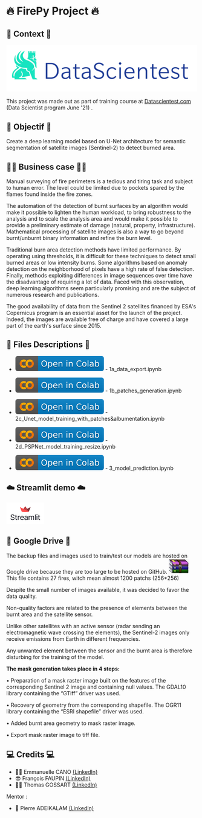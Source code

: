# :fire: FirePy Project :fire:

## :mage: Context :mage:
![Datascientest_logo](https://github.com/DataScientest-Studio/firepy/blob/main/resources/image6.png)

This project was made out as part of training course at  [Datascientest.com](https://datascientest.com/) (Data Scientist program June '21) .

## :dart: Objectif :dart:
Create a deep learning model based on U-Net architecture for semantic segmentation of satellite images (Sentinel-2) to detect burned area.

## :office_worker: Business case :office_worker:
Manual surveying of fire perimeters is a tedious and tiring task and subject to human error. The level could be limited due to pockets spared by the flames found inside the fire zones.

The automation of the detection of burnt surfaces by an algorithm would make it possible to lighten the human workload, to bring robustness to the analysis and to scale the analysis area and would make it possible to provide a preliminary estimate of damage (natural, property, infrastructure). Mathematical processing of satellite images is also a way to go beyond burnt/unburnt binary information and refine the burn level.

Traditional burn area detection methods have limited performance. By operating using thresholds, it is difficult for these techniques to detect small burned areas or low intensity burns. Some algorithms based on anomaly detection on the neighborhood of pixels have a high rate of false detection. Finally, methods exploiting differences in image sequences over time have the disadvantage of requiring a lot of data. Faced with this observation, deep learning algorithms seem particularly promising and are the subject of numerous research and publications.

The good availability of data from the Sentinel 2 satellites financed by ESA's Copernicus program is an essential asset for the launch of the project. Indeed, the images are available free of charge and have covered a large part of the earth's surface since 2015.


## :bookmark_tabs: Files Descriptions :bookmark_tabs:
- [![Image1](https://github.com/DataScientest-Studio/firepy/blob/main/resources/colab.svg)](https://colab.research.google.com/github/icecore013/image-segmentation-keras/blob/master/1a_data_export.ipynb "1a_data_export") -	1a_data_export.ipynb 

- [![Image2](https://github.com/DataScientest-Studio/firepy/blob/main/resources/colab.svg)](https://colab.research.google.com/github/icecore013/image-segmentation-keras/blob/master/1b_patches_generation.ipynb "1b_patches_generation") -	1b_patches_generation.ipynb

- [![Image3](https://github.com/DataScientest-Studio/firepy/blob/main/resources/colab.svg)](https://colab.research.google.com/github/icecore013/image-segmentation-keras/blob/master/2c_model_training_with_patches%26albumentation.ipynb "2c_Unet_model_training_with_patches&albumentation") -	2c_Unet_model_training_with_patches&albumentation.ipynb 

- [![Image4](https://github.com/DataScientest-Studio/firepy/blob/main/resources/colab.svg)](https://colab.research.google.com/github/icecore013/image-segmentation-keras/blob/master/PSPNet_unaugmented.ipynb "2d_PSPNet_model_training_resize") -	2d_PSPNet_model_training_resize.ipynb 

- [![Image5](https://github.com/DataScientest-Studio/firepy/blob/main/resources/colab.svg)](https://colab.research.google.com/github/icecore013/image-segmentation-keras/blob/master/3_model_prediction.ipynb "3_model_prediction") -	3_model_prediction.ipynb 


## :cloud: Streamlit demo :cloud:

[![Image](https://github.com/DataScientest-Studio/firepy/blob/main/resources/streamlit-logo-primary-colormark-darktext.png)](https://share.streamlit.io/icecore013/firepy/main/streamlit/index.py "FirePy demo")

## :floppy_disk: Google Drive :floppy_disk:
The backup files and images used to train/test our models are hosted on Google drive because they are too large to be hosted on GitHub.
[![Image](https://github.com/DataScientest-Studio/firepy/blob/main/resources/302-3020172_compress-files-png-winrar-icon-transparent-png.jpg)](https://google.fr "Download all data files") This file contains 27 fires, witch mean almost 1200 patchs (256*256) 


Despite the small number of images available, it was decided to favor the data quality.

Non-quality factors are related to the presence of elements between the burnt area and the satellite sensor.

Unlike other satellites with an active sensor (radar sending an electromagnetic wave crossing the elements), the Sentinel-2 images only receive emissions from Earth in different frequencies.

Any unwanted element between the sensor and the burnt area is therefore disturbing for the training of the model.

**The mask generation takes place in 4 steps:** 

• Preparation of a mask raster image built on the features of the corresponding Sentinel 2 image and containing null values. The GDAL10 library containing the “GTiff” driver was used.

• Recovery of geometry from the corresponding shapefile. The OGR11 library containing the “ESRI shapefile” driver was used.

• Added burnt area geometry to mask raster image.

• Export mask raster image to tiff file.

## :computer: Credits :computer:

*	:fairy_woman: Emmanuelle CANO [(LinkedIn)](https://www.linkedin.com/in/emmanuelle-cano-4b845940/)
*	:sunglasses: François FAUPIN [(LinkedIn)](https://www.linkedin.com/in/francois-faupin/)
*	:zombie_man: Thomas GOSSART [(LinkedIn)](https://www.linkedin.com/in/gossartt/)

Mentor :
*	:genie: Pierre ADEIKALAM [(LinkedIn)](https://www.linkedin.com/in/data-jesus/)





